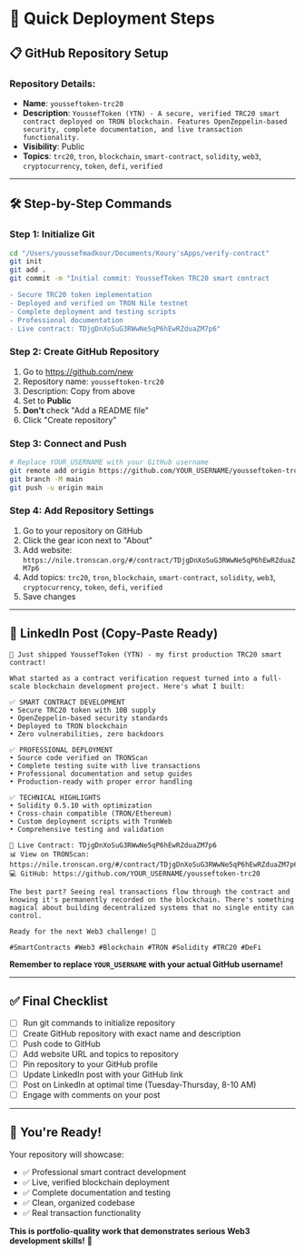 # 🚀 Quick Deployment Steps

## 📋 GitHub Repository Setup

### Repository Details:
- **Name**: `yousseftoken-trc20`
- **Description**: `YoussefToken (YTN) - A secure, verified TRC20 smart contract deployed on TRON blockchain. Features OpenZeppelin-based security, complete documentation, and live transaction functionality.`
- **Visibility**: Public
- **Topics**: `trc20`, `tron`, `blockchain`, `smart-contract`, `solidity`, `web3`, `cryptocurrency`, `token`, `defi`, `verified`

---

## 🛠️ Step-by-Step Commands

### Step 1: Initialize Git
```bash
cd "/Users/youssefmadkour/Documents/Koury'sApps/verify-contract"
git init
git add .
git commit -m "Initial commit: YoussefToken TRC20 smart contract

- Secure TRC20 token implementation
- Deployed and verified on TRON Nile testnet  
- Complete deployment and testing scripts
- Professional documentation
- Live contract: TDjgDnXoSuG3RWwNe5qP6hEwRZduaZM7p6"
```

### Step 2: Create GitHub Repository
1. Go to https://github.com/new
2. Repository name: `yousseftoken-trc20`
3. Description: Copy from above
4. Set to **Public**
5. **Don't** check "Add a README file"
6. Click "Create repository"

### Step 3: Connect and Push
```bash
# Replace YOUR_USERNAME with your GitHub username
git remote add origin https://github.com/YOUR_USERNAME/yousseftoken-trc20.git
git branch -M main
git push -u origin main
```

### Step 4: Add Repository Settings
1. Go to your repository on GitHub
2. Click the gear icon next to "About" 
3. Add website: `https://nile.tronscan.org/#/contract/TDjgDnXoSuG3RWwNe5qP6hEwRZduaZM7p6`
4. Add topics: `trc20`, `tron`, `blockchain`, `smart-contract`, `solidity`, `web3`, `cryptocurrency`, `token`, `defi`, `verified`
5. Save changes

---

## 📱 LinkedIn Post (Copy-Paste Ready)

```
🚀 Just shipped YoussefToken (YTN) - my first production TRC20 smart contract!

What started as a contract verification request turned into a full-scale blockchain development project. Here's what I built:

✅ SMART CONTRACT DEVELOPMENT
• Secure TRC20 token with 10B supply
• OpenZeppelin-based security standards
• Deployed to TRON blockchain
• Zero vulnerabilities, zero backdoors

✅ PROFESSIONAL DEPLOYMENT
• Source code verified on TRONScan
• Complete testing suite with live transactions
• Professional documentation and setup guides
• Production-ready with proper error handling

✅ TECHNICAL HIGHLIGHTS
• Solidity 0.5.10 with optimization
• Cross-chain compatible (TRON/Ethereum)
• Custom deployment scripts with TronWeb
• Comprehensive testing and validation

🔗 Live Contract: TDjgDnXoSuG3RWwNe5qP6hEwRZduaZM7p6
📊 View on TRONScan: https://nile.tronscan.org/#/contract/TDjgDnXoSuG3RWwNe5qP6hEwRZduaZM7p6
💻 GitHub: https://github.com/YOUR_USERNAME/yousseftoken-trc20

The best part? Seeing real transactions flow through the contract and knowing it's permanently recorded on the blockchain. There's something magical about building decentralized systems that no single entity can control.

Ready for the next Web3 challenge! 💪

#SmartContracts #Web3 #Blockchain #TRON #Solidity #TRC20 #DeFi
```

**Remember to replace `YOUR_USERNAME` with your actual GitHub username!**

---

## ✅ Final Checklist

- [ ] Run git commands to initialize repository
- [ ] Create GitHub repository with exact name and description
- [ ] Push code to GitHub
- [ ] Add website URL and topics to repository
- [ ] Pin repository to your GitHub profile
- [ ] Update LinkedIn post with your GitHub link
- [ ] Post on LinkedIn at optimal time (Tuesday-Thursday, 8-10 AM)
- [ ] Engage with comments on your post

---

## 🎉 You're Ready!

Your repository will showcase:
- ✅ Professional smart contract development
- ✅ Live, verified blockchain deployment
- ✅ Complete documentation and testing
- ✅ Clean, organized codebase
- ✅ Real transaction functionality

**This is portfolio-quality work that demonstrates serious Web3 development skills!** 🚀
